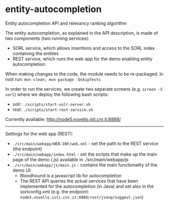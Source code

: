 # entity-autocompletion
Entity autocompletion API and relevancy ranking algorithm 

The entity autocompletion, as explained in the API description, is made of two components (two running services):
* SORL service, which allows insertions and access to the SORL index containing the entities
* REST service, which runs the web app for the demo enabling entity autocompletion.

When making changes to the code, the module needs to be re-packaged. In root run: `mvn clean; mvn package -DskipTests`

In order to run the services, we create two separate screens (e.g. `screen -S sorl`) where we deploy the following bash scripts:
* solr: `./scripts/start-solr-server.sh`
* rest: `./scripts/start-rest-service.sh`

Currently available: http://node5.novello.isti.cnr.it:8888/

***
Settings for the web app (REST):
- `./src/main/webapp/WEB-INF/web.xml` - set the path to the REST service (the endpoint)
- `./src/main/webapp/index.html` - set the scripts that make up the main page of the demo (.js) available in ./src/main/webapp/js
- `./src/main/webapp/js/main.js` - contains the main functionality of the demo UI: 
    * Bloodhound is a javascript lib for autocompletion
    * The REST API queries the actual services that have been implemented for the autocompletion (in Java) and set also in the sorlconfig.xml (e.g. the endpoint: `node5.novello.isti.cnr.it:8888/rest/jsonp/suggest.json`)

